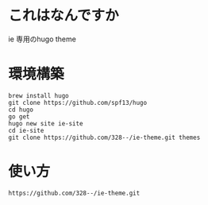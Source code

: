 # これはなんですか
ie 専用のhugo theme



# 環境構築
```
brew install hugo
git clone https://github.com/spf13/hugo
cd hugo
go get
hugo new site ie-site
cd ie-site
git clone https://github.com/328--/ie-theme.git themes
```

# 使い方
```
https://github.com/328--/ie-theme.git
```
